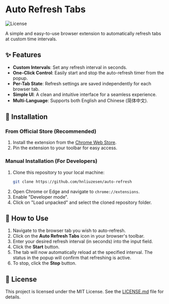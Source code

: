 # Auto Refresh Tabs

![License](https://img.shields.io/badge/license-MIT-blue.svg)

A simple and easy-to-use browser extension to automatically refresh tabs at custom time intervals.

## ✨ Features

- **Custom Intervals**: Set any refresh interval in seconds.
- **One-Click Control**: Easily start and stop the auto-refresh timer from the popup.
- **Per-Tab State**: Refresh settings are saved independently for each browser tab.
- **Simple UI**: A clean and intuitive interface for a seamless experience.
- **Multi-Language**: Supports both English and Chinese (简体中文).

## 🚀 Installation

### From Official Store (Recommended)

1.  Install the extension from the [Chrome Web Store](https://chromewebstore.google.com/detail/hpmkjegdpgjhjopladhlpadighhoobig).
2.  Pin the extension to your toolbar for easy access.

### Manual Installation (For Developers)

1.  Clone this repository to your local machine:
    ```sh
    git clone https://github.com/hnliuzesen/auto-refresh
    ```
2.  Open Chrome or Edge and navigate to `chrome://extensions`.
3.  Enable "Developer mode".
4.  Click on "Load unpacked" and select the cloned repository folder.

## 📖 How to Use

1.  Navigate to the browser tab you wish to auto-refresh.
2.  Click on the **Auto Refresh Tabs** icon in your browser's toolbar.
3.  Enter your desired refresh interval (in seconds) into the input field.
4.  Click the **Start** button.
5.  The tab will now automatically reload at the specified interval. The status in the popup will confirm that refreshing is active.
6.  To stop, click the **Stop** button.

## 📄 License

This project is licensed under the MIT License. See the [LICENSE.md](LICENSE.md) file for details.
